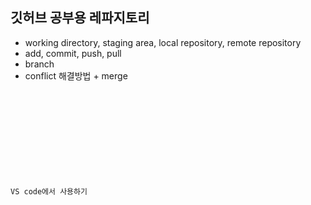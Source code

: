 ## 깃허브 공부용 레파지토리

- working directory, staging area, local repository, remote repository
- add, commit, push, pull
- branch
- conflict 해결방법 + merge

<code>
<!DOCTYPE html>
<html lang="en">
<head>
  <meta charset="UTF-8">
  <meta http-equiv="X-UA-Compatible" content="IE=edge">
  <meta name="viewport" content="width=device-width, initial-scale=1.0">
  <title>메인은 그대로 진행</title>
</head>
<body>
<p>VS code에서 사용하기</p>
</body>
</html>
</code>